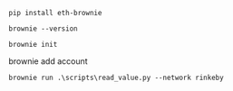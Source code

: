 ```
pip install eth-brownie
```

```
brownie --version
```
```
brownie init
```
brownie add account
```
brownie run .\scripts\read_value.py --network rinkeby
```
